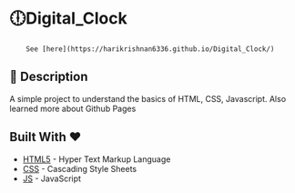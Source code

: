 # 🕕Digital_Clock

        See [here](https://harikrishnan6336.github.io/Digital_Clock/)

## 📘 Description

A simple project to understand the basics of HTML, CSS, Javascript. Also learned more about Github Pages

## Built With ❤️ 

* [HTML5](https://www.w3schools.com/html/) - Hyper Text Markup Language
* [CSS](https://www.w3schools.com/css/) - Cascading Style Sheets
* [JS](https://www.w3schools.com/js/) - JavaScript

